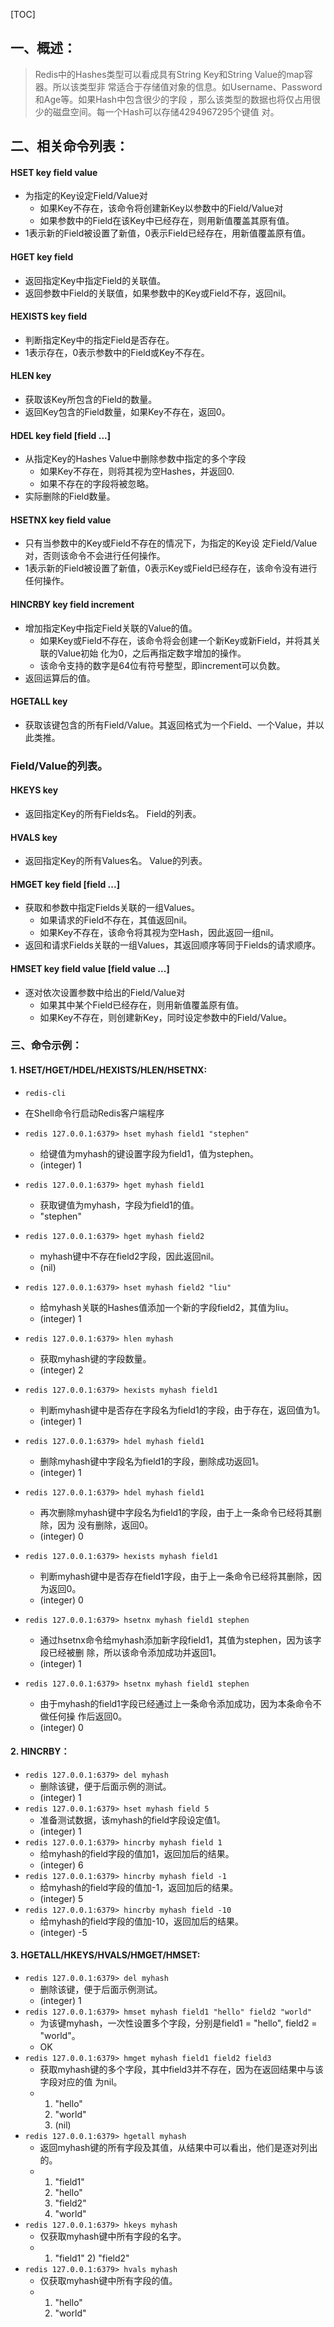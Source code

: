 [TOC]

## 一、概述：
>   Redis中的Hashes类型可以看成具有String Key和String Value的map容器。所以该类型非
常适合于存储值对象的信息。如Username、Password和Age等。如果Hash中包含很少的字段
，那么该类型的数据也将仅占用很少的磁盘空间。每一个Hash可以存储4294967295个键值
对。

## 二、相关命令列表：

#### HSET key field value
+ 为指定的Key设定Field/Value对
    + 如果Key不存在，该命令将创建新Key以参数中的Field/Value对
    + 如果参数中的Field在该Key中已经存在，则用新值覆盖其原有值。   
+ 1表示新的Field被设置了新值，0表示Field已经存在，用新值覆盖原有值。 

#### HGET key field
+ 返回指定Key中指定Field的关联值。   
+ 返回参数中Field的关联值，如果参数中的Key或Field不存，返回nil。

#### HEXISTS key field
+ 判断指定Key中的指定Field是否存在。  
+ 1表示存在，0表示参数中的Field或Key不存在。

#### HLEN key
+ 获取该Key所包含的Field的数量。    
+ 返回Key包含的Field数量，如果Key不存在，返回0。

#### HDEL key field [field ...]
+ 从指定Key的Hashes Value中删除参数中指定的多个字段
    + 如果Key不存在，则将其视为空Hashes，并返回0.  
    + 如果不存在的字段将被忽略。
+ 实际删除的Field数量。

#### HSETNX key field value
+ 只有当参数中的Key或Field不存在的情况下，为指定的Key设
    定Field/Value对，否则该命令不会进行任何操作。   
+ 1表示新的Field被设置了新值，0表示Key或Field已经存在，该命令没有进行任何操作。

#### HINCRBY key field increment
+ 增加指定Key中指定Field关联的Value的值。
    + 如果Key或Field不存在，该命令将会创建一个新Key或新Field，并将其关联的Value初始
        化为0，之后再指定数字增加的操作。
    + 该命令支持的数字是64位有符号整型，即increment可以负数。
+ 返回运算后的值。

#### HGETALL key

+ 获取该键包含的所有Field/Value。其返回格式为一个Field、一个Value，并以此类推。  

### Field/Value的列表。

#### HKEYS key
+ 返回指定Key的所有Fields名。 Field的列表。

#### HVALS key
+ 返回指定Key的所有Values名。     Value的列表。 

#### HMGET key field [field ...]
+ 获取和参数中指定Fields关联的一组Values。
    + 如果请求的Field不存在，其值返回nil。
    + 如果Key不存在，该命令将其视为空Hash，因此返回一组nil。   
+ 返回和请求Fields关联的一组Values，其返回顺序等同于Fields的请求顺序。

#### HMSET key field value [field value ...]
+ 逐对依次设置参数中给出的Field/Value对
    + 如果其中某个Field已经存在，则用新值覆盖原有值。
    + 如果Key不存在，则创建新Key，同时设定参数中的Field/Value。    

### 三、命令示例：

#### 1. HSET/HGET/HDEL/HEXISTS/HLEN/HSETNX:
+ `redis-cli`
+ 在Shell命令行启动Redis客户端程序

+ `redis 127.0.0.1:6379> hset myhash field1 "stephen"`
    + 给键值为myhash的键设置字段为field1，值为stephen。
    + (integer) 1
+ `redis 127.0.0.1:6379> hget myhash field1`
    + 获取键值为myhash，字段为field1的值。
    + "stephen"
+ `redis 127.0.0.1:6379> hget myhash field2`
    + myhash键中不存在field2字段，因此返回nil。
    + (nil)
+ `redis 127.0.0.1:6379> hset myhash field2 "liu"`
    + 给myhash关联的Hashes值添加一个新的字段field2，其值为liu。
    + (integer) 1
+ `redis 127.0.0.1:6379> hlen myhash`
    + 获取myhash键的字段数量。
    + (integer) 2
+ `redis 127.0.0.1:6379> hexists myhash field1`
    + 判断myhash键中是否存在字段名为field1的字段，由于存在，返回值为1。
    + (integer) 1
+ `redis 127.0.0.1:6379> hdel myhash field1`
    + 删除myhash键中字段名为field1的字段，删除成功返回1。
    + (integer) 1
+ `redis 127.0.0.1:6379> hdel myhash field1`
    + 再次删除myhash键中字段名为field1的字段，由于上一条命令已经将其删除，因为
        没有删除，返回0。
    + (integer) 0
+ `redis 127.0.0.1:6379> hexists myhash field1`
    + 判断myhash键中是否存在field1字段，由于上一条命令已经将其删除，因为返回0。
    + (integer) 0
+ `redis 127.0.0.1:6379> hsetnx myhash field1 stephen`
    + 通过hsetnx命令给myhash添加新字段field1，其值为stephen，因为该字段已经被删
        除，所以该命令添加成功并返回1。
    + (integer) 1
+ `redis 127.0.0.1:6379> hsetnx myhash field1 stephen`
    + 由于myhash的field1字段已经通过上一条命令添加成功，因为本条命令不做任何操
        作后返回0。
    + (integer) 0

#### 2. HINCRBY：
+ `redis 127.0.0.1:6379> del myhash`
    + 删除该键，便于后面示例的测试。
    + (integer) 1
+ `redis 127.0.0.1:6379> hset myhash field 5`
    + 准备测试数据，该myhash的field字段设定值1。
    + (integer) 1
+ `redis 127.0.0.1:6379> hincrby myhash field 1`
    + 给myhash的field字段的值加1，返回加后的结果。
    + (integer) 6
+ `redis 127.0.0.1:6379> hincrby myhash field -1`
    + 给myhash的field字段的值加-1，返回加后的结果。
    + (integer) 5
+ `redis 127.0.0.1:6379> hincrby myhash field -10`
    + 给myhash的field字段的值加-10，返回加后的结果。
    + (integer) -5   

#### 3. HGETALL/HKEYS/HVALS/HMGET/HMSET:
+ `redis 127.0.0.1:6379> del myhash`
    + 删除该键，便于后面示例测试。
    + (integer) 1
+ `redis 127.0.0.1:6379> hmset myhash field1 "hello" field2 "world"`
    + 为该键myhash，一次性设置多个字段，分别是field1 = "hello", field2 = "world"。
    + OK
+ `redis 127.0.0.1:6379> hmget myhash field1 field2 field3`
    + 获取myhash键的多个字段，其中field3并不存在，因为在返回结果中与该字段对应的值
        为nil。
    + 1) "hello"
        2) "world"
        3) (nil)
+ `redis 127.0.0.1:6379> hgetall myhash`
    + 返回myhash键的所有字段及其值，从结果中可以看出，他们是逐对列出的。
    + 1) "field1"
        2) "hello"
        3) "field2"
        4) "world"
+ `redis 127.0.0.1:6379> hkeys myhash`
    + 仅获取myhash键中所有字段的名字。
    + 1) "field1"
         2) "field2"
+ `redis 127.0.0.1:6379> hvals myhash`
    + 仅获取myhash键中所有字段的值。
    + 1) "hello"
        2) "world" 